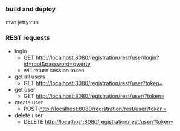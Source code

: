 ### build and deploy
mvn jetty:run

### REST requests
* login
    * GET [http://localhost:8080/registration/rest/user/login?id=root&password=qwerty](http://localhost:8080/registration/rest/user/login?id=root&password=qwerty)
    * will return session token
* get all users
    * GET [http://localhost:8080/registration/rest/user?token=<token>](http://localhost:8080/registration/rest/user?token=<token>)
* get user
    * GET [http://localhost:8080/registration/rest/user/<id>?token=<token>](http://localhost:8080/registration/rest/user/<id>?token=<token>)
* create user
    * POST [http://localhost:8080/registration/rest/user?token=<token>](http://localhost:8080/registration/rest/user?token=<token>)
* delete user
    * DELETE [http://localhost:8080/registration/rest/user/<id>?token=<token>](http://localhost:8080/registration/rest/user/<id>?token=<token>)
